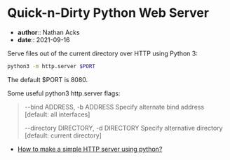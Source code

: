 # Quick-n-Dirty Python Web Server

* **author**:: Nathan Acks  
* **date**:: 2021-09-16

Serve files out of the current directory over HTTP using Python 3:

```bash
python3 -m http.server $PORT
```

The default $PORT is 8080.

Some useful python3 http.server flags:

> --bind ADDRESS, -b ADDRESS
> Specify alternate bind address [default: all interfaces]
> 
> --directory DIRECTORY, -d DIRECTORY
> Specify alternative directory [default: current directory]

* [How to make a simple HTTP server using python?](https://spoofing.medium.com/how-to-make-a-simple-http-server-using-python-ea35f0b741a4)
